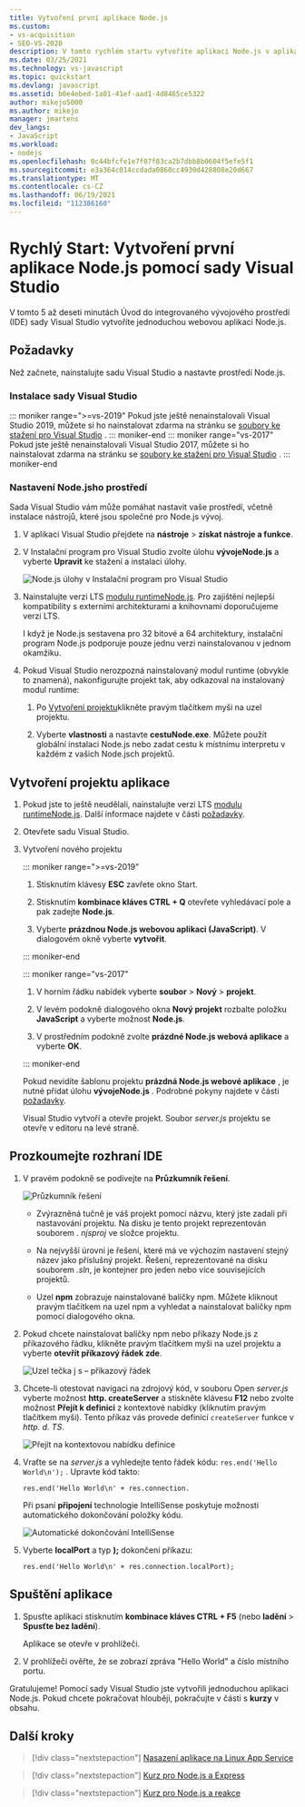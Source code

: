 ```yaml
---
title: Vytvoření první aplikace Node.js
ms.custom:
- vs-acquisition
- SEO-VS-2020
description: V tomto rychlém startu vytvoříte aplikaci Node.js v aplikaci Visual Studio.
ms.date: 03/25/2021
ms.technology: vs-javascript
ms.topic: quickstart
ms.devlang: javascript
ms.assetid: b0e4ebed-1a01-41ef-aad1-4d8465ce5322
author: mikejo5000
ms.author: mikejo
manager: jmartens
dev_langs:
- JavaScript
ms.workload:
- nodejs
ms.openlocfilehash: 0c44bfcfe1e7f07f83ca2b7dbb8b0604f5efe5f1
ms.sourcegitcommit: e3a364c014ccdada0860cc4930d428808e20d667
ms.translationtype: MT
ms.contentlocale: cs-CZ
ms.lasthandoff: 06/19/2021
ms.locfileid: "112386160"
---
```

# <a name="quickstart-create-your-first-nodejs-app-with-visual-studio"></a>Rychlý Start: Vytvoření první aplikace Node.js pomocí sady Visual Studio

V tomto 5 až deseti minutách Úvod do integrovaného vývojového prostředí (IDE) sady Visual Studio vytvoříte jednoduchou webovou aplikaci Node.js.

## <a name="prerequisites"></a>Požadavky

Než začnete, nainstalujte sadu Visual Studio a nastavte prostředí Node.js.

### <a name="install-visual-studio"></a>Instalace sady Visual Studio

::: moniker range=">=vs-2019"
Pokud jste ještě nenainstalovali Visual Studio 2019, můžete si ho nainstalovat zdarma na stránku se [soubory ke stažení pro Visual Studio](https://visualstudio.microsoft.com/downloads) .
::: moniker-end
::: moniker range="vs-2017"
Pokud jste ještě nenainstalovali Visual Studio 2017, můžete si ho nainstalovat zdarma na stránku se [soubory ke stažení pro Visual Studio](https://visualstudio.microsoft.com/vs/older-downloads/?utm_medium=microsoft&utm_source=docs.microsoft.com&utm_campaign=vs+2017+download) .
::: moniker-end

### <a name="set-up-your-nodejs-environment"></a>Nastavení Node.jsho prostředí

Sada Visual Studio vám může pomáhat nastavit vaše prostředí, včetně instalace nástrojů, které jsou společné pro Node.js vývoj.

1. V aplikaci Visual Studio přejdete na **nástroje**  >  **získat nástroje a funkce**.

1. V Instalační program pro Visual Studio zvolte úlohu **vývojeNode.js** a vyberte **Upravit** ke stažení a instalaci úlohy.

    ![Node.js úlohy v Instalační program pro Visual Studio](../ide/media/quickstart-nodejs-workload.png)

1. Nainstalujte verzi LTS [ modulu runtimeNode.js](https://nodejs.org/en/download/). Pro zajištění nejlepší kompatibility s externími architekturami a knihovnami doporučujeme verzi LTS.

    I když je Node.js sestavena pro 32 bitové a 64 architektury, instalační program Node.js podporuje pouze jednu verzi nainstalovanou v jednom okamžiku.

1. Pokud Visual Studio nerozpozná nainstalovaný modul runtime (obvykle to znamená), nakonfigurujte projekt tak, aby odkazoval na instalovaný modul runtime:

   1. Po [Vytvoření projektu](#create-your-app-project)klikněte pravým tlačítkem myši na uzel projektu.

   1. Vyberte **vlastnosti** a nastavte **cestuNode.exe**. Můžete použít globální instalaci Node.js nebo zadat cestu k místnímu interpretu v každém z vašich Node.jsch projektů.

## <a name="create-your-app-project"></a>Vytvoření projektu aplikace

1. Pokud jste to ještě neudělali, nainstalujte verzi LTS [ modulu runtimeNode.js](https://nodejs.org/en/download/). Další informace najdete v části [požadavky](#prerequisites).

1. Otevřete sadu Visual Studio.

1. Vytvoření nového projektu

    ::: moniker range=">=vs-2019"

    1. Stisknutím klávesy **ESC** zavřete okno Start.

    1. Stisknutím **kombinace kláves CTRL + Q** otevřete vyhledávací pole a pak zadejte **Node.js**.

    1. Vyberte **prázdnou Node.js webovou aplikaci (JavaScript)**. V dialogovém okně vyberte **vytvořit**.

    ::: moniker-end

    ::: moniker range="vs-2017"
    1. V horním řádku nabídek vyberte **soubor** > **Nový** > **projekt**.

    1. V levém podokně dialogového okna **Nový projekt** rozbalte položku **JavaScript** a vyberte možnost **Node.js**.

    1. V prostředním podokně zvolte **prázdné Node.js webová aplikace** a vyberte **OK**.

    ::: moniker-end
    
    Pokud nevidíte šablonu projektu **prázdná Node.js webové aplikace** , je nutné přidat úlohu **vývojeNode.js** . Podrobné pokyny najdete v části [požadavky](#prerequisites).

    Visual Studio vytvoří a otevře projekt. Soubor *server.js* projektu se otevře v editoru na levé straně.

## <a name="explore-the-ide"></a>Prozkoumejte rozhraní IDE

1. V pravém podokně se podívejte na **Průzkumník řešení**.

   ![Průzkumník řešení](../ide/media/quickstart-nodejs-solution-explorer.png)

   - Zvýrazněná tučně je váš projekt pomocí názvu, který jste zadali při nastavování projektu. Na disku je tento projekt reprezentován souborem *. njsproj* ve složce projektu.

   - Na nejvyšší úrovni je řešení, které má ve výchozím nastavení stejný název jako příslušný projekt. Řešení, reprezentované na disku souborem *.sln*, je kontejner pro jeden nebo více souvisejících projektů.

   - Uzel **npm** zobrazuje nainstalované balíčky npm. Můžete kliknout pravým tlačítkem na uzel npm a vyhledat a nainstalovat balíčky npm pomocí dialogového okna.

1. Pokud chcete nainstalovat balíčky npm nebo příkazy Node.js z příkazového řádku, klikněte pravým tlačítkem myši na uzel projektu a vyberte **otevřít příkazový řádek zde**.

   ![Uzel tečka j s – příkazový řádek](../ide/media/quickstart-nodejs-command-prompt.png)

1. Chcete-li otestovat navigaci na zdrojový kód, v souboru Open *server.js* vyberte možnost **http. createServer** a stiskněte klávesu **F12** nebo zvolte možnost **Přejít k definici** z kontextové nabídky (kliknutím pravým tlačítkem myši). Tento příkaz vás provede definicí `createServer` funkce v *http. d. TS*.

   ![Přejít na kontextovou nabídku definice](../ide/media/quickstart-nodejs-gotodefinition.png)

1. Vraťte se na *server.js* a vyhledejte tento řádek kódu: `res.end('Hello World\n');` . Upravte kód takto:

    `res.end('Hello World\n' + res.connection.`

    Při psaní **připojení** technologie IntelliSense poskytuje možnosti automatického dokončování položky kódu.

   ![Automatické dokončování IntelliSense](../ide/media/quickstart-nodejs-intellisense.png)

1. Vyberte **localPort** a typ **);** dokončení příkazu:

    `res.end('Hello World\n' + res.connection.localPort);`

## <a name="run-the-app"></a>Spuštění aplikace

1. Spusťte aplikaci stisknutím **kombinace kláves CTRL + F5** (nebo **ladění**  >  **Spusťte bez ladění**). 
 
   Aplikace se otevře v prohlížeči.

1. V prohlížeči ověřte, že se zobrazí zpráva "Hello World" a číslo místního portu.

Gratulujeme! Pomocí sady Visual Studio jste vytvořili jednoduchou aplikaci Node.js. Pokud chcete pokračovat hlouběji, pokračujte v části s **kurzy** v obsahu.

## <a name="next-steps"></a>Další kroky

> [!div class="nextstepaction"]
> [Nasazení aplikace na Linux App Service](../javascript/publish-nodejs-app-azure.md)

> [!div class="nextstepaction"]
> [Kurz pro Node.js a Express](../javascript/tutorial-nodejs.md)

> [!div class="nextstepaction"]
> [Kurz pro Node.js a reakce](../javascript/tutorial-nodejs-with-react-and-jsx.md)
